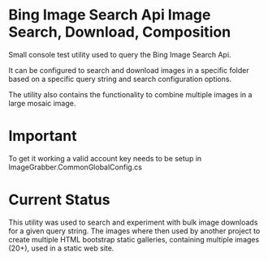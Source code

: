 Bing Image Search Api Image Search, Download, Composition
=============================

Small console test utility used to query the Bing Image Search Api.


It can be configured to search and download images in a specific folder based 
on a specific query string and search configuration options.

The utility also contains the functionality to combine multiple images in a large mosaic image.


Important
===============================
To get it working a valid account key needs to be setup in  ImageGrabber.CommonGlobalConfig.cs

Current Status
==
This utility was used to search and experiment with bulk image downloads for a given query string. The images where then
used by another project to create multiple HTML bootstrap static galleries, containing multiple images (20+), used in a static web site.



